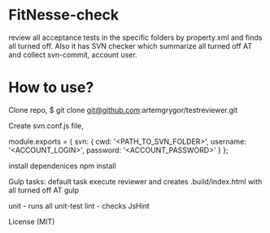 # FitNesse-check

review all acceptance tests in the specific folders by property.xml and finds all turned off.
Also it has SVN checker which summarize all turned off AT and collect svn-commit, account user.

# How to use?

Clone repo,
$ git clone git@github.com:artemgrygor/testreviewer.git

Create svn.conf.js file,

module.exports = {
	svn: {
		cwd: '<PATH_TO_SVN_FOLDER>',
		username: '<ACCOUNT_LOGIN>',
		password: '<ACCOUNT_PASSWORD>'
	}
};

install dependenices
npm install

Gulp tasks:
default task execute reviewer and creates .build/index.html with all turned off AT
gulp 

unit - runs all unit-test
lint - checks JsHint

License (MIT)